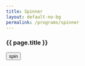 ```yaml
---
title: Spinner
layout: default-no-bg
permalink: /programs/spinner
---
```


<div class="main-contents-area">
<h3 class="no-bg">{{ page.title }}</h3>
<script src="{{ site.baseurl }}/assets/js/spinner.js"></script>
<input type="button" value="spin" style="float:left;" id='spin' />
<canvas id="canvas" width="500" height="500"></canvas>
</div>